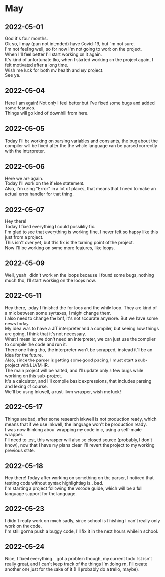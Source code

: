 # May

## 2022-05-01

God it's four months.  
Ok so, I may (pun not intended) have Covid-19, but I'm not sure.  
I'm not feeling well, so for now I'm not going to work on the project.  
When I'll feel better I'll start working on it again.  
It's kind of unfortunate tho, when I started working on the project again, I felt motivated after a long time.  
Wish me luck for both my health and my project.  
See ya.

## 2022-05-04

Here I am again! Not only I feel better but I've fixed some bugs and added some features.  
Things will go kind of downhill from here.

## 2022-05-05

Today I'll be working on parsing variables and constants, the bug about the compiler will be fixed after the
the whole language can be parsed correctly with the interpreter.

## 2022-05-06

Here we are again.  
Today I'll work on the if else statement.  
Also, I'm using "Error" in a lot of places, that means that I need to make an
actual error handler for that thing.

## 2022-05-07

Hey there!  
Today I fixed everything I could possibliy fix.  
I'm glad to see that everything is working fine, I never felt so happy like this just from a project.  
This isn't over yet, but this fix is the turning point of the project.  
Now I'll be working on some more features, like loops.

## 2022-05-09

Well, yeah I didn't work on the loops because I found some bugs, nothing much tho, I'll start working on the loops now.

## 2022-05-11

Hey there, today I finished the for loop and the while loop. They are kind of a mix between some syntaxes, I might change them.  
I also need to change the bnf, it's not accurate anymore. But we have some news today.  
My idea was to have a JIT interpreter and a compiler, but seeing how things are going, I think that it's not necessary.  
What I mean is: we don't need an interpreter, we can just use the compiler to compile the code and run it.  
There one thing tho, the interpreter won't be scrapped, instead it'll be an idea for the future.  
Also, since the parser is getting some good pacing, I must start a sub-project with LLVM-IR.  
The main project will be halted, and I'll update only a few bugs while working on this sub-project.  
It's a calculator, and I'll compile basic expressions, that includes parsing and lexing of course.  
We'll be using Inkwell, a rust-llvm wrapper, wish me luck!

## 2022-05-17

Things are bad, after some research inkwell is not production ready, which means that if we use inkwell, the language won't be production ready.  
I was now thinking about wrapping my code in c, using a self-made wrapper.  
I'll need to test, this wrapper will also be closed source (probably, I don't know), now that I have my plans clear, I'll revert the project to my working previous state.

## 2022-05-18

Hey there! Today after working on something on the parser, I noticed that testing code without syntax highlighting is.. bad.  
I'm starting a project following the vscode guide, which will be a full language support for the language.

## 2022-05-23

I didn't really work on much sadly, since school is finishing I can't really only work on the code.  
I'm still gonna push a buggy code, I'll fix it in the next hours while in school.

## 2022-05-24

Nice, I fixed everything. I got a problem though, my current todo list isn't really great, and I can't keep track of
the things I'm doing rn, I'll create another one just for the sake of it (I'll probably do a trello, maybe).
